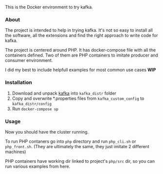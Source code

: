 This is the Docker environment to try kafka.

### About

The project is intended to help in trying kafka. It's not so easy to install all the software, all the extensions and find the right approach to write code for kafka.

The project is centered around PHP. It has docker-compose file with all the containers defined. Two of them are PHP containers to imitate producer and consumer environment.

I did my best to include helpfull examples for most common use cases **WIP**

### Installation

1. Download and unpack [kafka](https://kafka.apache.org/downloads) into `kafka_distr` folder
1. Copy and overwrite *.properties files from `kafka_custom_config` to `kafka_distr/config`
1. Run `docker-compose up`

### Usage

Now you should have the cluster running.

To run PHP contaners go into `php` directory and run `php_cli.sh` or `php_front.sh`. (They are ultimately the same, they just imitate 2 different machines)

PHP containers have working dir linked to project's `php/src` dir, so you can run various examples from here.

